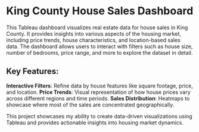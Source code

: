# King County House Sales Dashboard

This Tableau dashboard visualizes real estate data for house sales in King County. It provides insights into various aspects of the housing market, including price trends, house characteristics, and location-based sales data. The dashboard allows users to interact with filters such as house size, number of bedrooms, price range, and more to explore the dataset in detail.

## Key Features:
**Interactive Filters**: Refine data by house features like square footage, price, and location.
**Price Trends**: Visual representation of how house prices vary across different regions and time periods.
**Sales Distribution**: Heatmaps to showcase where most of the sales are concentrated geographically.

This project showcases my ability to create data-driven visualizations using Tableau and provides actionable insights into housing market dynamics.
